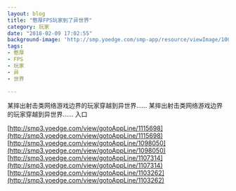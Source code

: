 ```yaml
---
layout: blog
title: "憨厚FPS玩家到了异世界"
category: 玩家
date: "2018-02-09 17:02:55"
background-image: 'http://smp.yoedge.com/smp-app/resource/viewImage/1002186appline.png'
tags:
- 憨厚
- FPS
- 玩家
- 异
- 世界

---
```

某摔出射击类网络游戏边界的玩家穿越到异世界……
某摔出射击类网络游戏边界的玩家穿越到异世界……
入口

[http://smp3.yoedge.com/view/gotoAppLine/1115698](http://smp3.yoedge.com/view/gotoAppLine/1115698)
[http://smp3.yoedge.com/view/gotoAppLine/1098050](http://smp3.yoedge.com/view/gotoAppLine/1098050)
[http://smp3.yoedge.com/view/gotoAppLine/1107314](http://smp3.yoedge.com/view/gotoAppLine/1107314)
[http://smp3.yoedge.com/view/gotoAppLine/1103262](http://smp3.yoedge.com/view/gotoAppLine/1103262)

        
